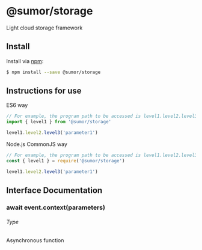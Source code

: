 # @sumor/storage

Light cloud storage framework

## Install

Install via [npm](https://www.npmjs.com/):

```sh
$ npm install --save @sumor/storage
```

## Instructions for use

ES6 way

```js
// For example, the program path to be accessed is level1.level2.level3
import { level1 } from '@sumor/storage'

level1.level2.level3('parameter1')
```

Node.js CommonJS way

```js
// For example, the program path to be accessed is level1.level2.level3
const { level1 } = require('@sumor/storage')

level1.level2.level3('parameter1')
```

## Interface Documentation

### await event.context(parameters)

###### Type

Asynchronous function
